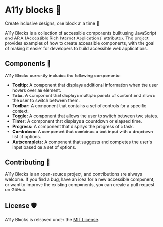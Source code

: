 # A11y blocks 🤝
 Create inclusive designs, one block at a time 🤝
 
A11y Blocks is a collection of accessible components built using JavaScript and ARIA (Accessible Rich Internet Applications) attributes. The project provides examples of how to create accessible components, with the goal of making it easier for developers to build accessible web applications.

## Components 🧱

A11y Blocks currently includes the following components:

- **Tooltip:** A component that displays additional information when the user hovers over an element.
- **Tabs:** A component that displays multiple panels of content and allows the user to switch between them.
- **Toolbar:** A component that contains a set of controls for a specific context.
- **Toggle:** A component that allows the user to switch between two states.
- **Timer:** A component that displays a countdown or elapsed time.
- **Progress:** A component that displays the progress of a task.
- **Combobox:** A component that combines a text input with a dropdown list of options.
- **Autocomplete:** A component that suggests and completes the user's input based on a set of options.

## Contributing 🙌

A11y Blocks is an open-source project, and contributions are always welcome. If you find a bug, have an idea for a new accessible component, or want to improve the existing components, you can create a pull request on GitHub.

## License 🛡

A11y Blocks is released under the [MIT License](https://github.com/siddhigate/a11y-blocks/blob/main/LICENSE).
